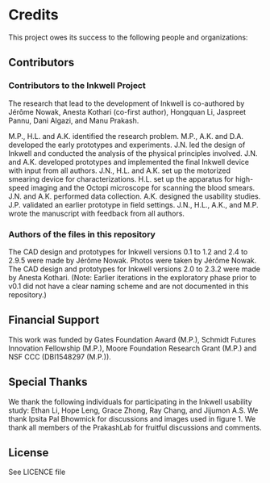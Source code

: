 # Credits

This project owes its success to the following people and organizations:

## Contributors

### Contributors to the Inkwell Project

The research that lead to the development of Inkwell is co-authored by Jérôme Nowak, Anesta Kothari (co-first author), Hongquan Li, Jaspreet Pannu, Dani Algazi, and Manu Prakash.

M.P., H.L. and A.K. identified the research problem. M.P., A.K. and D.A. developed the early prototypes and experiments. J.N. led the design of Inkwell and conducted the analysis of the physical principles involved. J.N. and A.K. developed prototypes and implemented the final Inkwell device with input from all authors. J.N., H.L. and A.K. set up the motorized smearing device for characterizations. H.L. set up the apparatus for high-speed imaging and the Octopi microscope for scanning the blood smears. J.N. and A.K. performed data collection. A.K. designed the usability studies. J.P. validated an earlier prototype in field settings. J.N., H.L., A.K., and M.P. wrote the manuscript with feedback from all authors.

### Authors of the files in this repository

The CAD design and prototypes for Inkwell versions 0.1 to 1.2 and 2.4 to 2.9.5 were made by Jérôme Nowak. Photos were taken by Jérôme Nowak.
The CAD design and prototypes for Inkwell versions 2.0 to 2.3.2 were made by Anesta Kothari.
(Note: Earlier iterations in the exploratory phase prior to v0.1 did not have a clear naming scheme and are not documented in this repository.)

## Financial Support

This work was funded by Gates Foundation Award (M.P.), Schmidt Futures Innovation Fellowship (M.P.), Moore Foundation Research Grant (M.P.) and NSF CCC (DBI1548297 (M.P.)).

## Special Thanks

We thank the following individuals for participating in the Inkwell usability study: Ethan Li, Hope Leng, Grace Zhong, Ray Chang, and Jijumon A.S. We thank Ipsita Pal Bhowmick for discussions and images used in figure 1. We thank all members of the PrakashLab for fruitful discussions and comments.

## License

See LICENCE file
